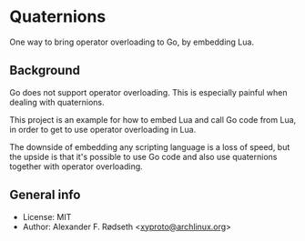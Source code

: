 # Quaternions

One way to bring operator overloading to Go, by embedding Lua.

## Background

Go does not support operator overloading. This is especially painful when dealing with quaternions.

This project is an example for how to embed Lua and call Go code from Lua, in order to get to use operator overloading in Lua.

The downside of embedding any scripting language is a loss of speed, but the upside is that it's possible to use Go code and also use quaternions together with operator overloading.

## General info

* License: MIT
* Author: Alexander F. Rødseth &lt;xyproto@archlinux.org&gt;
